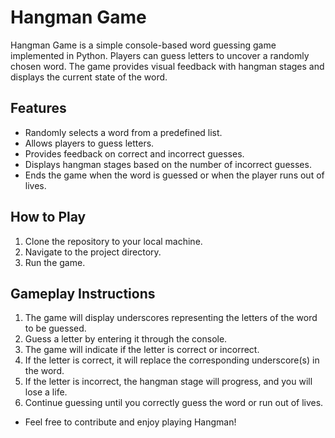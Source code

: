 # Hangman Game

Hangman Game is a simple console-based word guessing game implemented in Python. Players can guess letters to uncover a randomly chosen word. The game provides visual feedback with hangman stages and displays the current state of the word.

## Features

- Randomly selects a word from a predefined list.
- Allows players to guess letters.
- Provides feedback on correct and incorrect guesses.
- Displays hangman stages based on the number of incorrect guesses.
- Ends the game when the word is guessed or when the player runs out of lives.

## How to Play

1. Clone the repository to your local machine.
2. Navigate to the project directory.
3. Run the game.




## Gameplay Instructions

1. The game will display underscores representing the letters of the word to be guessed.
2. Guess a letter by entering it through the console.
3. The game will indicate if the letter is correct or incorrect.
4. If the letter is correct, it will replace the corresponding underscore(s) in the word.
5. If the letter is incorrect, the hangman stage will progress, and you will lose a life.
6. Continue guessing until you correctly guess the word or run out of lives.






- Feel free to contribute and enjoy playing Hangman!
